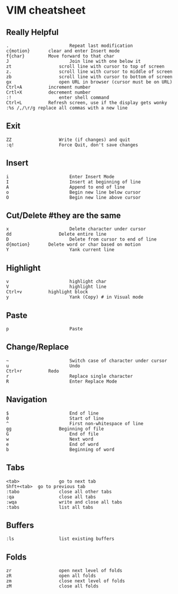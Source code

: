 # VIM cheatsheet
## Really Helpful
	.						Repeat last modification
	c{motion}		clear and enter Insert mode
	f{char}			Move forward to that char
	J						Join line with one below it
	zt					scroll line with cursor to top of screen
	z.					scroll line with cursor to middle of screen
	zb					scroll line with cursor to bottom of screen
	gx					open URL in browser (cursor must be on URL)
	Ctrl+A			increment number
	Crtl+X			decrement number
	:!					enter shell command
	Ctrl+L			Refresh screen, use if the display gets wonky
	:%s /,/\r/g	replace all commas with a new line

## Exit
	ZZ					Write (if changes) and quit
	:q!					Force Quit, don't save changes

## Insert
	i						Enter Insert Mode 
	I						Insert at beginning of line
	A						Append to end of line
	o						Begin new line below cursor
	O						Begin new line above cursor

## Cut/Delete #they are the same
	x						Delete character under cursor
	dd					Delete entire line
	D						Delete from cursor to end of line
	d{motion}		Delete word or char based on motion
	Y						Yank current line

## Highlight
	v						highlight char
	V						highlight line
	Ctrl+v			highlight block
	y						Yank (Copy) # in Visual mode

## Paste
	p						Paste 

## Change/Replace
	~						Switch case of character under cursor
	u						Undo
	Ctrl+r			Redo
	r						Replace single character
	R						Enter Replace Mode

## Navigation
	$						End of line
	0						Start of line 
	^						First non-whitespace of line
	gg					Beginning of file
	G						End of file	
	w						Next word 
	e						End of word
	b						Beginning of word 

## Tabs
	<tab>				go to next tab
	Shft+<tab>	go to previous tab
	:tabo				close all other tabs
	:qa					close all tabs
	:wqa				write and close all tabs
	:tabs				list all tabs

## Buffers
	:ls					list existing buffers

## Folds
	zr					open next level of folds
	zR					open all folds
	zm					close next level of folds
	zM					close all folds
